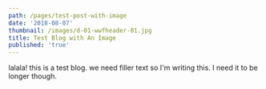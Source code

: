 ```yaml
---
path: /pages/test-post-with-image
date: '2018-08-07'
thumbnail: /images/d-01-wwfheader-01.jpg
title: Test Blog with An Image
published: 'true'
---
```

lalala! this is a test blog. we need filler text so I'm writing this. I need it to be longer though.
